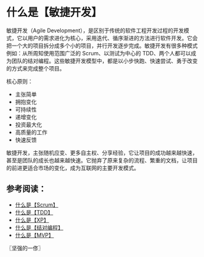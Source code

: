 # 什么是【敏捷开发】
敏捷开发（Agile Development），是区别于传统的软件工程开发过程的开发模式，它以用户的需求进化为核心，采用迭代、循序渐进的方法进行软件开发。它会把一个大的项目拆分成多个小的项目，并行开发逐步完成。敏捷开发有很多种模式例如：从所周知使用范围广泛的 Scrum、以测试为中心的 TDD、两个人都可以成为团队的结对编程。这些敏捷开发模型中，都是以小步快跑、快速尝试、勇于改变的方式来完成整个项目。

核心原则：

* 主张简单
* 拥抱变化
* 可持续性
* 递增变化
* 投资最大化
* 高质量的工作
* 快速反馈

敏捷开发，主张随机应变、更多自主权、分享经验，它让项目的成功越来越快速，甚至是团队的成长也越来越快速。它抛弃了原来复杂的流程、繁重的文档，让项目的前进更适合市场的变化，成为互联网的主要开发模式。

## 参考阅读：
* [什么是【Scrum】](./src/glossary/scrum.md)
* [什么是【TDD】](./src/glossary/tdd.md)
* [什么是【XP】](./src/glossary/xp.md)
* [什么是【结对编程】](./src/glossary/pair-programming.md)
* [什么是【MVP】](./src/glossary/mvp.md)

〖坚强的一俢〗